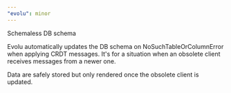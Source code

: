 ```yaml
---
"evolu": minor
---
```


Schemaless DB schema

Evolu automatically updates the DB schema on NoSuchTableOrColumnError when applying CRDT messages. It's for a situation when an obsolete client receives messages from a newer one.

Data are safely stored but only rendered once the obsolete client is updated.
